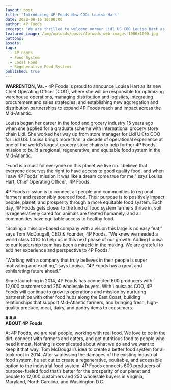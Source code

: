 ```yaml
---
layout: post
title: 'Introducing 4P Foods New COO: Louisa Hart'
date: 2022-08-16 10:00:00
author: 4P Foods
excerpt: "We are thrilled to welcome vormer Lidl US COO Louisa Hart as our new Chief Operating Officer. Louisa is a 15-year international grocery store operator and brings new perspectives and expertise to 4P Foods. \_"
featured_image: /img/uploads/posts/4pfoods-web-images-1900x1000.jpg
buttons:
assets:
tags:
  - 4P Foods
  - Food System
  - Local Food
  - Regenerative Food Systems
published: true
---
```

<div class="editable"><p class="AlignCenter"><strong>WARRENTON, Va. -</strong> 4P Foods is proud to announce Louisa Hart as its new Chief Operating Officer (COO), where she will be responsible for optimizing warehouse operations, managing distribution and logistics, integrating procurement and sales strategies, and establishing new aggregation and distribution partnerships to expand 4P Foods reach and impact across the Mid-Atlantic.&nbsp;</p><p>Louisa began her career in the food and grocery industry 15 years ago when she applied for a graduate scheme with international grocery store chain Lidl. She worked her way up from store manager for Lidl UK to COO for Lidl US. Louisa brings more than&nbsp; a decade of operational experience at one of the world&rsquo;s largest grocery store chains to help further 4P Foods&rsquo; mission to build a regional, regenerative, and equitable food system in the Mid-Atlantic.</p><p>&ldquo;Food is a must for everyone on this planet we live on. I believe that everyone deserves the right to have access to good quality food, and when I saw 4P Foods&rsquo; mission it was like a dream come true for me,&rdquo; says Louisa Hart, Chief Operating Officer,&nbsp; 4P Foods.</p><p>4P Foods mission is to connect all people and communities to regional farmers and responsibly sourced food. Their purpose is to positively impact people, planet, and prosperity through a more equitable food system. Each day, 4P Foods gets closer to the kind of food system farmers thrive in, soil is regeneratively cared for, animals are treated humanely, and all communities have equitable access to healthy food.</p><p>&ldquo;Scaling a mission-based company with a vision this large is no easy feat,&rdquo; says Tom McDougall, CEO &amp; Founder, 4P Foods. &ldquo;We knew we needed a world class COO to help us in this next phase of our growth. Adding Louisa to our leadership team has been a miracle in the making. We are grateful to add her experience and perspective to 4P Foods.&rdquo;</p><p>&ldquo;Working with a company that truly believes in their people is super motivating and exciting,&rdquo; says Louisa.&nbsp; &ldquo;4P Foods has a great and exhilarating future ahead.&rdquo;</p><p>Since launching in 2014, 4P Foods has connected 600 producers with 12,000 customers and 250 wholesale buyers. With Louisa as COO, 4P Foods will continue to grow its operations and mission by nurturing partnerships with other food hubs along the East Coast, building relationships that support Mid-Atlantic farmers, and bringing fresh, high-quality produce, meat, dairy, and pantry items to consumers.&nbsp;</p><div><strong># # #&nbsp;</strong></div><div><strong>ABOUT 4P Foods</strong></div><p>At 4P Foods, we are real people, working with real food. We love to be in the dirt, connect with farmers and eaters, and get nutritious food to people who need it most. Nothing is complicated about what we do and we want to keep it that way. Tom McDougall&rsquo;s idea to create a better food system for all took root in 2014. After witnessing the damages of the existing industrial food system, he set out to create a regenerative, equitable, and accessible option to the industrial food system. 4P Foods connects 600 producers of purpose-fueled food that&rsquo;s better for the prosperity of our planet and people to 12,000 customers and 250 wholesale buyers in Virginia, Maryland, North Carolina, and Washington D.C.</p></div>